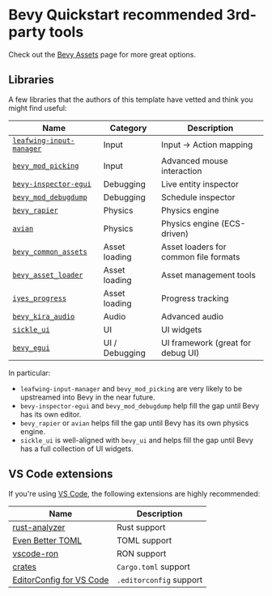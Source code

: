 # Bevy Quickstart recommended 3rd-party tools

Check out the [Bevy Assets](https://bevyengine.org/assets/) page for more great options.

## Libraries

A few libraries that the authors of this template have vetted and think you might find useful:

| Name                                                                                   | Category       | Description                           |
| -------------------------------------------------------------------------------------- | -------------- | ------------------------------------- |
| [`leafwing-input-manager`](https://github.com/Leafwing-Studios/leafwing-input-manager) | Input          | Input -> Action mapping               |
| [`bevy_mod_picking`](https://github.com/aevyrie/bevy_mod_picking)                      | Input          | Advanced mouse interaction            |
| [`bevy-inspector-egui`](https://github.com/jakobhellermann/bevy-inspector-egui)        | Debugging      | Live entity inspector                 |
| [`bevy_mod_debugdump`](https://github.com/jakobhellermann/bevy_mod_debugdump)          | Debugging      | Schedule inspector                    |
| [`bevy_rapier`](https://github.com/dimforge/bevy_rapier)                               | Physics        | Physics engine                        |
| [`avian`](https://github.com/Jondolf/avian)                                            | Physics        | Physics engine (ECS-driven)           |
| [`bevy_common_assets`](https://github.com/NiklasEi/bevy_common_assets)                 | Asset loading  | Asset loaders for common file formats |
| [`bevy_asset_loader`](https://github.com/NiklasEi/bevy_asset_loader)                   | Asset loading  | Asset management tools                |
| [`iyes_progress`](https://github.com/IyesGames/iyes_progress)                          | Asset loading  | Progress tracking                     |
| [`bevy_kira_audio`](https://github.com/NiklasEi/bevy_kira_audio)                       | Audio          | Advanced audio                        |
| [`sickle_ui`](https://github.com/UmbraLuminosa/sickle_ui)                              | UI             | UI widgets                            |
| [`bevy_egui`](https://github.com/mvlabat/bevy_egui)                                    | UI / Debugging | UI framework (great for debug UI)     |

In particular:

- `leafwing-input-manager` and `bevy_mod_picking` are very likely to be upstreamed into Bevy in the near future.
- `bevy-inspector-egui` and `bevy_mod_debugdump` help fill the gap until Bevy has its own editor.
- `bevy_rapier` or `avian` helps fill the gap until Bevy has its own physics engine.
- `sickle_ui` is well-aligned with `bevy_ui` and helps fill the gap until Bevy has a full collection of UI widgets.

## VS Code extensions

If you're using [VS Code](https://code.visualstudio.com/), the following extensions are highly recommended:

| Name                                                                                                      | Description             |
|-----------------------------------------------------------------------------------------------------------|-------------------------|
| [rust-analyzer](https://marketplace.visualstudio.com/items?itemName=rust-lang.rust-analyzer)              | Rust support            |
| [Even Better TOML](https://marketplace.visualstudio.com/items?itemName=tamasfe.even-better-toml)          | TOML support            |
| [vscode-ron](https://marketplace.visualstudio.com/items?itemName=a5huynh.vscode-ron)                      | RON support             |
| [crates](https://marketplace.visualstudio.com/items?itemName=serayuzgur.crates)                           | `Cargo.toml` support    |
| [EditorConfig for VS Code](https://marketplace.visualstudio.com/items?itemName=EditorConfig.EditorConfig) | `.editorconfig` support |
